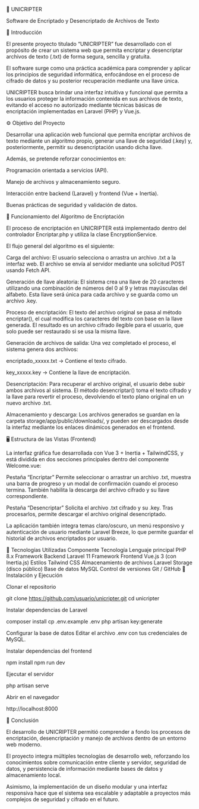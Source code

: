 🧩 UNICRIPTER

Software de Encriptado y Desencriptado de Archivos de Texto

📖 Introducción

El presente proyecto titulado “UNICRIPTER” fue desarrollado con el propósito de crear un sistema web que permita encriptar y desencriptar archivos de texto (.txt) de forma segura, sencilla y gratuita.

El software surge como una práctica académica para comprender y aplicar los principios de seguridad informática, enfocándose en el proceso de cifrado de datos y su posterior recuperación mediante una llave única.

UNICRIPTER busca brindar una interfaz intuitiva y funcional que permita a los usuarios proteger la información contenida en sus archivos de texto, evitando el acceso no autorizado mediante técnicas básicas de encriptación implementadas en Laravel (PHP) y Vue.js.

⚙️ Objetivo del Proyecto

Desarrollar una aplicación web funcional que permita encriptar archivos de texto mediante un algoritmo propio, generar una llave de seguridad (.key) y, posteriormente, permitir su desencriptación usando dicha llave.

Además, se pretende reforzar conocimientos en:

Programación orientada a servicios (API).

Manejo de archivos y almacenamiento seguro.

Interacción entre backend (Laravel) y frontend (Vue + Inertia).

Buenas prácticas de seguridad y validación de datos.

🧠 Funcionamiento del Algoritmo de Encriptación

El proceso de encriptación en UNICRIPTER está implementado dentro del controlador Encriptar.php y utiliza la clase EncryptionService.

El flujo general del algoritmo es el siguiente:

Carga del archivo:
El usuario selecciona o arrastra un archivo .txt a la interfaz web.
El archivo se envía al servidor mediante una solicitud POST usando Fetch API.

Generación de llave aleatoria:
El sistema crea una llave de 20 caracteres utilizando una combinación de números del 0 al 9 y letras mayúsculas del alfabeto.
Esta llave será única para cada archivo y se guarda como un archivo .key.

Proceso de encriptación:
El texto del archivo original se pasa al método encriptar(), el cual modifica los caracteres del texto con base en la llave generada.
El resultado es un archivo cifrado ilegible para el usuario, que solo puede ser restaurado si se usa la misma llave.

Generación de archivos de salida:
Una vez completado el proceso, el sistema genera dos archivos:

encriptado_xxxxx.txt → Contiene el texto cifrado.

key_xxxxx.key → Contiene la llave de encriptación.

Desencriptación:
Para recuperar el archivo original, el usuario debe subir ambos archivos al sistema.
El método desencriptar() toma el texto cifrado y la llave para revertir el proceso, devolviendo el texto plano original en un nuevo archivo .txt.

Almacenamiento y descarga:
Los archivos generados se guardan en la carpeta storage/app/public/downloads/, y pueden ser descargados desde la interfaz mediante los enlaces dinámicos generados en el frontend.

🖥️ Estructura de las Vistas (Frontend)

La interfaz gráfica fue desarrollada con Vue 3 + Inertia + TailwindCSS, y está dividida en dos secciones principales dentro del componente Welcome.vue:

Pestaña “Encriptar”
Permite seleccionar o arrastrar un archivo .txt, muestra una barra de progreso y un modal de confirmación cuando el proceso termina.
También habilita la descarga del archivo cifrado y su llave correspondiente.

Pestaña “Desencriptar”
Solicita el archivo .txt cifrado y su .key.
Tras procesarlos, permite descargar el archivo original desencriptado.

La aplicación también integra temas claro/oscuro, un menú responsivo y autenticación de usuario mediante Laravel Breeze, lo que permite guardar el historial de archivos encriptados por usuario.

🧩 Tecnologías Utilizadas
Componente	Tecnología
Lenguaje principal	PHP 8.x
Framework Backend	Laravel 11
Framework Frontend	Vue.js 3 (con Inertia.js)
Estilos	Tailwind CSS
Almacenamiento de archivos	Laravel Storage (disco público)
Base de datos	MySQL
Control de versiones	Git / GitHub
🚀 Instalación y Ejecución

Clonar el repositorio

git clone https://github.com/usuario/unicripter.git
cd unicripter


Instalar dependencias de Laravel

composer install
cp .env.example .env
php artisan key:generate


Configurar la base de datos
Editar el archivo .env con tus credenciales de MySQL.

Instalar dependencias del frontend

npm install
npm run dev


Ejecutar el servidor

php artisan serve


Abrir en el navegador

http://localhost:8000

🧾 Conclusión

El desarrollo de UNICRIPTER permitió comprender a fondo los procesos de encriptación, desencriptación y manejo de archivos dentro de un entorno web moderno.

El proyecto integra múltiples tecnologías de desarrollo web, reforzando los conocimientos sobre comunicación entre cliente y servidor, seguridad de datos, y persistencia de información mediante bases de datos y almacenamiento local.

Asimismo, la implementación de un diseño modular y una interfaz responsiva hace que el sistema sea escalable y adaptable a proyectos más complejos de seguridad y cifrado en el futuro.